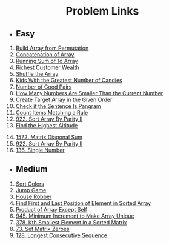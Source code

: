 # <div align='center'>Problem Links</div>

- ## Easy

1. [Build Array from Permutation](https://leetcode.com/problems/build-array-from-permutation/)
2. [Concatenation of Array](https://leetcode.com/problems/concatenation-of-array/)
3. [Running Sum of 1d Array](https://leetcode.com/problems/running-sum-of-1d-array/)
4. [Richest Customer Wealth](https://leetcode.com/problems/richest-customer-wealth/)
5. [Shuffle the Array](https://leetcode.com/problems/shuffle-the-array/)
6. [Kids With the Greatest Number of Candies](https://leetcode.com/problems/kids-with-the-greatest-number-of-candies/)
7. [Number of Good Pairs](https://leetcode.com/problems/number-of-good-pairs/)
8. [How Many Numbers Are Smaller Than the Current Number](https://leetcode.com/problems/how-many-numbers-are-smaller-than-the-current-number/)
9. [Create Target Array in the Given Order](https://leetcode.com/problems/create-target-array-in-the-given-order/)
10. [Check if the Sentence Is Pangram](https://leetcode.com/problems/check-if-the-sentence-is-pangram/)
11. [Count Items Matching a Rule](https://leetcode.com/problems/count-items-matching-a-rule/)
12. [922. Sort Array By Parity II](https://leetcode.com/problems/sort-array-by-parity-ii)
13. [Find the Highest Altitude](https://leetcode.com/problems/find-the-highest-altitude/)
<!-- 14. [Flipping an Image](https://leetcode.com/problems/flipping-an-image/) -->
14. [1572. Matrix Diagonal Sum](https://leetcode.com/problems/matrix-diagonal-sum/)
15. [922. Sort Array By Parity II](https://leetcode.com/problems/sort-array-by-parity-ii)
16. [136. Single Number](https://leetcode.com/problems/single-number/)
<!-- 14. [Cells with Odd Values in a Matrix](https://leetcode.com/problems/cells-with-odd-values-in-a-matrix)
17. [Matrix Diagonal Sum](https://leetcode.com/problems/matrix-diagonal-sum)
18. [Find Numbers with Even Number of Digits](https://leetcode.com/problems/find-numbers-with-even-number-of-digits)
19. [Add to Array-Form of Integer](https://leetcode.com/problems/add-to-array-form-of-integer)
20. [Maximum Population Year](https://leetcode.com/problems/maximum-population-year)
21. [Two Sum](https://leetcode.com/problems/two-sum)
22. [Plus One](https://leetcode.com/problems/plus-one)
23. [Remove Duplicates from Sorted Array](https://leetcode.com/problems/remove-duplicates-from-sorted-array) -->

- ## Medium

1.  [Sort Colors](https://leetcode.com/problems/sort-colors)
2.  [Jump Game](https://leetcode.com/problems/jump-game)
3.  [House Robber](https://leetcode.com/problems/house-robber)
4.  [Find First and Last Position of Element in Sorted Array](https://leetcode.com/problems/find-first-and-last-position-of-element-in-sorted-array)
5.  [Product of Array Except Self](https://leetcode.com/problems/product-of-array-except-self)
6.  [945. Minimum Increment to Make Array Unique](https://leetcode.com/problems/minimum-increment-to-make-array-unique)
7.  [378. Kth Smallest Element in a Sorted Matrix](https://leetcode.com/problems/kth-smallest-element-in-a-sorted-matrix)
8.  [73. Set Matrix Zeroes](https://leetcode.com/problems/set-matrix-zeroes)
9.  [128. Longest Consecutive Sequence](https://leetcode.com/problems/longest-consecutive-sequence)
